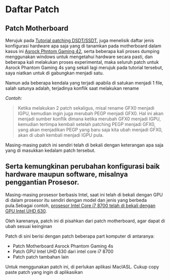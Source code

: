 # Daftar Patch

## Patch Motherboard
Merujuk pada [Tutorial patching DSDT/SSDT](https://github.com/javanesse/Asrock-Phantom-Gaming-4s-Hackintosh/tree/master/DSDT%20-%20SSDT%20Patching), juga menelisik daftar jenis konfigurasi hardware apa saja yang di tanamkan pada motherboard dalam kasus ini [Asrock Phntom Gaming 42](https://www.asrock.com/MB/Intel/Z390%20Phantom%20Gaming%204S/index.asp#Specification), serta beberapa kali proses dumping menggunakan windows untuk mengetahui hardware secara pasti, dan beberapa kali melakukan proses experimental, maka seluruh patch untuk Asrock Phantom Gaming 4s yang sekali lagi merujuk pada tutorial tersebut, saya niatkan untuk di gabungkan menjadi satu.

Namun ada beberapa kendala yang terjadi apabila di satukan menjadi 1 file, salah satunya adalah, terjadinya konflik saat melakukan rename

*Contoh:*
> Ketika melakukan 2 patch sekaligus, misal rename GFX0 menjadi IGPU, kemudian ingin juga merubah PEGP menjadi GFX0. Hal ini akan menjadi sumber konflik dimana ketika merubah GFX0 menjadi IGPU, kemudian tertimpa kembali setelah patching PEGP menjadi GFX0, yang akan menjadikan PEGP yang baru saja kita ubah menjadi GFX0, akan di ubah kembali menjadi IGPU pula.

Masing-masing patch ini sendiri telah di bekali dengan keterangan apa saja yang di masukkan kedalam patch tersebut.

## Serta kemungkinan perubahan konfigurasi baik hardware maupun software, misalnya penggantian Prosesor.
Masing-masing prosesor berbasis Intel, saat ini telah di bekali dengan GPU di dalam prosesor itu sendiri dengan model dan jenis yang berbeda pula.Sebagai contoh, [prosesor Intel Core i7 8700 telah di bekali dengan GPU Intel UHD 630](https://ark.intel.com/content/www/us/en/ark/products/126686/intel-core-i7-8700-processor-12m-cache-up-to-4-60-ghz.html).

Oleh karenanya, patch ini di pisahkan dari patch motherboard, agar dapat di ubah sesuai keinginan

Patch di sini berisi dengan patch beberapa part komputer di antaranya:
- Patch Motherboard Asrock Phantom Gaming 4s
- Patch GPU Intel UHD 630 dari intel core i7 8700
- Patch patch tambahan lain


Untuk menggunakan patch ini, di perlukan aplikasi MacIASL.
Cukup copy paste patch yang ingin di aplikasikan
